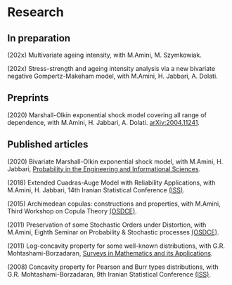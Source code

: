 ---
---

# Research

## In preparation
(202x) Multivariate ageing intensity, with M.Amini, M. Szymkowiak.  
  
(202x) Stress-strength and ageing intensity analysis via a new bivariate negative Gompertz-Makeham model, with M.Amini, H. Jabbari, A. Dolati.  

## Preprints

(2020) Marshall-Olkin exponential shock model covering all range of dependence,  with M.Amini, H. Jabbari, A. Dolati. 	[arXiv:2004.11241](https://arxiv.org/abs/2004.11241).  

## Published articles

(2020) Bivariate Marshall-Olkin exponential shock model, with M.Amini, H. Jabbari, [Probability in the Engineering and Informational Sciences](https://doi.org/10.1017/S0269964820000194).  
  
(2018) Extended Cuadras-Auge Model with Reliability Applications, with M.Amini, H. Jabbari, 14th Iranian Statistical Conference [(ISS)](http://irstat.ir/index.php?slc_lang=en&sid=1).  
  
(2015) Archimedean copulas: constructions and properties, with M.Amini, Third Workshop on Copula Theory [(OSDCE)](http://wosdce.um.ac.ir/index.php?&newlang=far).  
  
(2011) Preservation of some Stochastic Orders under Distortion, with M.Amini, Eighth Seminar on Probability & Stochastic processes [(OSDCE)](http://wosdce.um.ac.ir/index.php?&newlang=far).  
  
(2011) Log-concavity property for some well-known distributions, with G.R. Mohtashami-Borzadaran, [Surveys in Mathematics and its Applications](http://www.utgjiu.ro/math/sma/v06/p15.pdf).  
  
(2008) Concavity property for Pearson and Burr types distributions, with G.R. Mohtashami-Borzadaran, 9th Iranian Statistical Conference [(ISS)](http://irstat.ir/index.php?slc_lang=en&sid=1).

